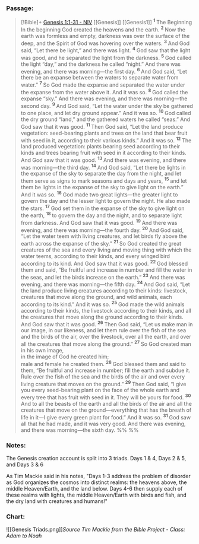 ### Passage:
> [!Bible]+ [Genesis 1:1-31 - NIV](https://bolls.life/NIV/1/1/) [[Genesis]] [[Genesis1]]
>  <sup> **1** </sup>The Beginning<br/>In the beginning God created the heavens and the earth. <sup> **2** </sup>Now the earth was formless and empty, darkness was over the surface of the deep, and the Spirit of God was hovering over the waters. <sup> **3** </sup>And God said, “Let there be light,” and there was light. <sup> **4** </sup>God saw that the light was good, and he separated the light from the darkness. <sup> **5** </sup>God called the light “day,” and the darkness he called “night.” And there was evening, and there was morning—the first day. <sup> **6** </sup>And God said, “Let there be an expanse between the waters to separate water from water.” <sup> **7** </sup>So God made the expanse and separated the water under the expanse from the water above it. And it was so. <sup> **8** </sup>God called the expanse “sky.” And there was evening, and there was morning—the second day. <sup> **9** </sup>And God said, “Let the water under the sky be gathered to one place, and let dry ground appear.” And it was so. <sup> **10** </sup>God called the dry ground “land,” and the gathered waters he called “seas.” And God saw that it was good. <sup> **11** </sup>Then God said, “Let the land produce vegetation: seed-bearing plants and trees on the land that bear fruit with seed in it, according to their various kinds.” And it was so. <sup> **12** </sup>The land produced vegetation: plants bearing seed according to their kinds and trees bearing fruit with seed in it according to their kinds. And God saw that it was good. <sup> **13** </sup>And there was evening, and there was morning—the third day. <sup> **14** </sup>And God said, “Let there be lights in the expanse of the sky to separate the day from the night, and let them serve as signs to mark seasons and days and years, <sup> **15** </sup>and let them be lights in the expanse of the sky to give light on the earth.” And it was so. <sup> **16** </sup>God made two great lights—the greater light to govern the day and the lesser light to govern the night. He also made the stars. <sup> **17** </sup>God set them in the expanse of the sky to give light on the earth, <sup> **18** </sup>to govern the day and the night, and to separate light from darkness. And God saw that it was good. <sup> **19** </sup>And there was evening, and there was morning—the fourth day. <sup> **20** </sup>And God said, “Let the water teem with living creatures, and let birds fly above the earth across the expanse of the sky.” <sup> **21** </sup>So God created the great creatures of the sea and every living and moving thing with which the water teems, according to their kinds, and every winged bird according to its kind. And God saw that it was good. <sup> **22** </sup>God blessed them and said, “Be fruitful and increase in number and fill the water in the seas, and let the birds increase on the earth.” <sup> **23** </sup>And there was evening, and there was morning—the fifth day. <sup> **24** </sup>And God said, “Let the land produce living creatures according to their kinds: livestock, creatures that move along the ground, and wild animals, each according to its kind.” And it was so. <sup> **25** </sup>God made the wild animals according to their kinds, the livestock according to their kinds, and all the creatures that move along the ground according to their kinds. And God saw that it was good. <sup> **26** </sup>Then God said, “Let us make man in our image, in our likeness, and let them rule over the fish of the sea and the birds of the air, over the livestock, over all the earth, and over all the creatures that move along the ground.” <sup> **27** </sup>So God created man in his own image,<br/>in the image of God he created him;<br/>male and female he created them. <sup> **28** </sup>God blessed them and said to them, “Be fruitful and increase in number; fill the earth and subdue it. Rule over the fish of the sea and the birds of the air and over every living creature that moves on the ground.” <sup> **29** </sup>Then God said, “I give you every seed-bearing plant on the face of the whole earth and every tree that has fruit with seed in it. They will be yours for food. <sup> **30** </sup>And to all the beasts of the earth and all the birds of the air and all the creatures that move on the ground—everything that has the breath of life in it—I give every green plant for food.” And it was so. <sup> **31** </sup>God saw all that he had made, and it was very good. And there was evening, and there was morning—the sixth day.
 %% %%

### Notes:
The Genesis creation account is split into 3 triads. Days 1 & 4, Days 2 & 5, and Days 3 & 6

As Tim Mackie said in his notes, "Days 1-3 address the problem of disorder as God organizes the cosmos into distinct realms: the heavens above, the middle Heaven/Earth, and the land below. Days 4-6 then supply each of these realms with lights, the middle Heaven/Earth with birds and fish, and the dry land with creatures and humans!"

### Chart:
![[Genesis Triads.png]]*Source Tim Mackie from the Bible Project - Class: Adam to Noah*